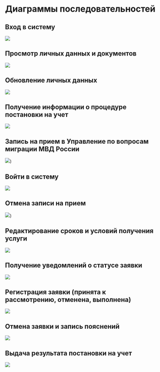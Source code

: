 # Диаграммы последовательностей

## Вход в систему
![](https://github.com/Chudesnik222/PIS_Project/blob/main/Sequence_Diagrams/%D0%92%D1%85%D0%BE%D0%B4%20%D0%B2%20%D1%81%D0%B8%D1%81%D1%82%D0%B5%D0%BC%D1%83.jpg)

## Просмотр личных данных и документов
![](https://github.com/Chudesnik222/PIS_Project/blob/main/Sequence_Diagrams/%D0%9F%D1%80%D0%BE%D1%81%D0%BC%D0%BE%D1%82%D1%80%20%D0%BB%D0%B8%D1%87%D0%BD%D1%8B%D1%85%20%D0%B4%D0%B0%D0%BD%D0%BD%D1%8B%D1%85%20%D0%B8%20%D0%B4%D0%BE%D0%BA%D1%83%D0%BC%D0%B5%D0%BD%D1%82%D0%BE%D0%B2.jpg)

## Обновление личных данных
![]((https://github.com/Chudesnik222/PIS_Project/blob/main/Sequence_Diagrams/%D0%9E%D0%B1%D0%BD%D0%BE%D0%B2%D0%BB%D0%B5%D0%BD%D0%B8%D0%B5%20%D0%BB%D0%B8%D1%87%D0%BD%D1%8B%D1%85%20%D0%B4%D0%B0%D0%BD%D0%BD%D1%8B%D1%85%20%D0%B8%20%D0%B4%D0%BE%D0%BA%D1%83%D0%BC%D0%B5%D0%BD%D1%82%D0%BE%D0%B2.jpg))

## Получение информации о процедуре постановки на учет
![](https://github.com/Chudesnik222/PIS_Project/blob/main/Sequence_Diagrams/%D0%9F%D0%BE%D0%BB%D1%83%D1%87%D0%B5%D0%BD%D0%B8%D0%B5%20%D0%B8%D0%BD%D1%84%D0%BE%D1%80%D0%BC%D0%B0%D1%86%D0%B8%D0%B8%20%D0%BE%20%D0%BF%D1%80%D0%BE%D1%86%D0%B5%D0%B4%D1%83%D1%80%D0%B5%20%D0%BF%D0%BE%D1%81%D1%82%D0%B0%D0%BD%D0%BE%D0%B2%D0%BA%D0%B8%20%D0%BD%D0%B0%20%D1%83%D1%87%D0%B5%D1%82.jpg)

## Запись на прием в Управление по вопросам миграции МВД России
![](https://github.com/Chudesnik222/PIS_Project/blob/main/Sequence_Diagrams/%D0%97%D0%B0%D0%BF%D0%B8%D1%81%D1%8C%20%D0%BD%D0%B0%20%D0%BF%D1%80%D0%B8%D0%B5%D0%BC%20%D0%B2%20%D0%A3%D0%BF%D1%80%D0%B0%D0%B2%D0%BB%D0%B5%D0%BD%D0%B8%D0%B5%20%D0%BF%D0%BE%20%D0%B2%D0%BE%D0%BF%D1%80%D0%BE%D1%81%D0%B0%D0%BC%20%D0%BC%D0%B8%D0%B3%D1%80%D0%B0%D1%86%D0%B8%D0%B8.jpg))

## Войти в систему
![](https://github.com/Chudesnik222/PIS_Project/blob/main/Sequence_Diagrams/6.png)

## Отмена записи на прием
![](https://github.com/Chudesnik222/PIS_Project/blob/main/Sequence_Diagrams/%D0%9E%D1%82%D0%BC%D0%B5%D0%BD%D0%B0%20%D0%B7%D0%B0%D0%BF%D0%B8%D1%81%D0%B8%20%D0%BD%D0%B0%20%D0%BF%D1%80%D0%B8%D0%B5%D0%BC.jpg))

## Редактирование сроков и условий получения услуги
![](https://github.com/Chudesnik222/PIS_Project/blob/main/Sequence_Diagrams/%D0%A0%D0%B5%D0%B4%D0%B0%D0%BA%D1%82%D0%B8%D1%80%D0%BE%D0%B2%D0%B0%D0%BD%D0%B8%D0%B5%20%D1%81%D1%80%D0%BE%D0%BA%D0%BE%D0%B2%20%D0%B8%20%D1%83%D1%81%D0%BB%D0%BE%D0%B2%D0%B8%D0%B9%20%D0%BF%D0%BE%D0%BB%D1%83%D1%87%D0%B5%D0%BD%D0%B8%D1%8F%20%D1%83%D1%81%D0%BB%D1%83%D0%B3%D0%B8.jpg)

## Получение уведомлений о статусе заявки
![](https://github.com/Chudesnik222/PIS_Project/blob/main/Sequence_Diagrams/9.png)

## Регистрация заявки (принята к рассмотрению, отменена, выполнена)
![](https://github.com/Chudesnik222/PIS_Project/blob/main/Sequence_Diagrams/10.png)

## Отмена заявки и запись пояснений
![](https://github.com/Chudesnik222/PIS_Project/blob/main/Sequence_Diagrams/11.png)

## Выдача результата постановки на учет
![](https://github.com/Chudesnik222/PIS_Project/blob/main/Sequence_Diagrams/12.png)
